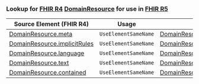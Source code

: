 ### Lookup for [FHIR R4](https://hl7.org/fhir/R4/) [DomainResource](https://hl7.org/fhir/R4/DomainResource.html) for use in [FHIR R5](https://hl7.org/fhir/R5/)

| Source Element (FHIR R4) | Usage | Target |
| -------------- | ----- | ------ |
| [DomainResource.meta](https://hl7.org/fhir/R4/DomainResource.html#resource) | `UseElementSameName` | [DomainResource.meta](https://hl7.org/fhir/R5/DomainResource.html#resource) |
| [DomainResource.implicitRules](https://hl7.org/fhir/R4/DomainResource.html#resource) | `UseElementSameName` | [DomainResource.implicitRules](https://hl7.org/fhir/R5/DomainResource.html#resource) |
| [DomainResource.language](https://hl7.org/fhir/R4/DomainResource.html#resource) | `UseElementSameName` | [DomainResource.language](https://hl7.org/fhir/R5/DomainResource.html#resource) |
| [DomainResource.text](https://hl7.org/fhir/R4/DomainResource.html#resource) | `UseElementSameName` | [DomainResource.text](https://hl7.org/fhir/R5/DomainResource.html#resource) |
| [DomainResource.contained](https://hl7.org/fhir/R4/DomainResource.html#resource) | `UseElementSameName` | [DomainResource.contained](https://hl7.org/fhir/R5/DomainResource.html#resource) |
